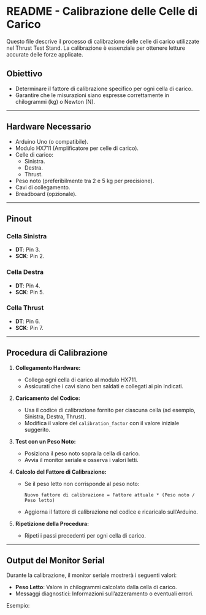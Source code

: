 # **README - Calibrazione delle Celle di Carico**

Questo file descrive il processo di calibrazione delle celle di carico utilizzate nel Thrust Test Stand. La calibrazione è essenziale per ottenere letture accurate delle forze applicate.

## **Obiettivo**
- Determinare il fattore di calibrazione specifico per ogni cella di carico.
- Garantire che le misurazioni siano espresse correttamente in chilogrammi (kg) o Newton (N).

---

## **Hardware Necessario**
- Arduino Uno (o compatibile).
- Modulo HX711 (Amplificatore per celle di carico).
- Celle di carico: 
  - Sinistra.
  - Destra.
  - Thrust.
- Peso noto (preferibilmente tra 2 e 5 kg per precisione).
- Cavi di collegamento.
- Breadboard (opzionale).

---

## **Pinout**

### **Cella Sinistra**
- **DT**: Pin 3.
- **SCK**: Pin 2.

### **Cella Destra**
- **DT**: Pin 4.
- **SCK**: Pin 5.

### **Cella Thrust**
- **DT**: Pin 6.
- **SCK**: Pin 7.

---

## **Procedura di Calibrazione**

1. **Collegamento Hardware:**
   - Collega ogni cella di carico al modulo HX711.
   - Assicurati che i cavi siano ben saldati e collegati ai pin indicati.

2. **Caricamento del Codice:**
   - Usa il codice di calibrazione fornito per ciascuna cella (ad esempio, Sinistra, Destra, Thrust).
   - Modifica il valore del `calibration_factor` con il valore iniziale suggerito.

3. **Test con un Peso Noto:**
   - Posiziona il peso noto sopra la cella di carico.
   - Avvia il monitor seriale e osserva i valori letti.

4. **Calcolo del Fattore di Calibrazione:**
   - Se il peso letto non corrisponde al peso noto:
     ```
     Nuovo fattore di calibrazione = Fattore attuale * (Peso noto / Peso letto)
     ```
   - Aggiorna il fattore di calibrazione nel codice e ricaricalo sull’Arduino.

5. **Ripetizione della Procedura:**
   - Ripeti i passi precedenti per ogni cella di carico.

---

## **Output del Monitor Serial**
Durante la calibrazione, il monitor seriale mostrerà i seguenti valori:
- **Peso Letto**: Valore in chilogrammi calcolato dalla cella di carico.
- Messaggi diagnostici: Informazioni sull’azzeramento o eventuali errori.

Esempio: